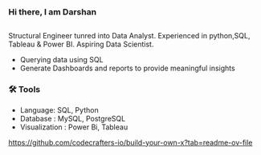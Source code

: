 ### Hi there, I am Darshan

##
Structural Engineer tunred into Data Analyst. Experienced in python,SQL, Tableau & Power BI. Aspiring Data Scientist.
* Querying data using SQL
* Generate Dashboards and reports to provide meaningful insights



### 🛠️ Tools
* Language: SQL, Python
* Database : MySQL, PostgreSQL
* Visualization : Power Bi, Tableau
  
https://github.com/codecrafters-io/build-your-own-x?tab=readme-ov-file
